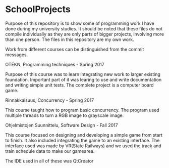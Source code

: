 # SchoolProjects

Purpose of this repository is to show some of programming work I have done during my university studies. 
It should be noted that these files do not compile individually as they are only parts of bigger projects, involving more than one person.
The files in this repository are my own work. 

Work from different courses can be distinguished from the commit messages.

OTEKN, Programming techniques - Spring 2017

Purpose of this course was to learn integrating new work to larger existing foundation. Important part of it was learing to use and write
documentation and writing simple unit tests. 
The complete project is a computer board game.


Rinnakkaisuus, Concurrency - Spring 2017

This course taught how to program basic concurrency. The program used multiple threads to turn a RGB image to grayscale image.


Ohjelmistojen Suunnittelu, Software Design - Fall 2017

This course focused on designing and developing a simple game from start to finish. It also included integrating the game to an existing 
interface. The interface used was made by VR(State Railways) and we used the track and train schedule data to make our gamearea.


The IDE used in all of these was QtCreator

